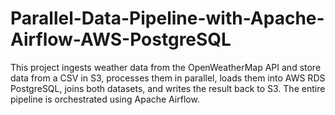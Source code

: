 # Parallel-Data-Pipeline-with-Apache-Airflow-AWS-PostgreSQL
This project ingests weather data from the OpenWeatherMap API and store data from a CSV in S3, processes them in parallel, loads them into AWS RDS PostgreSQL, joins both datasets, and writes the result back to S3. The entire pipeline is orchestrated using Apache Airflow.
